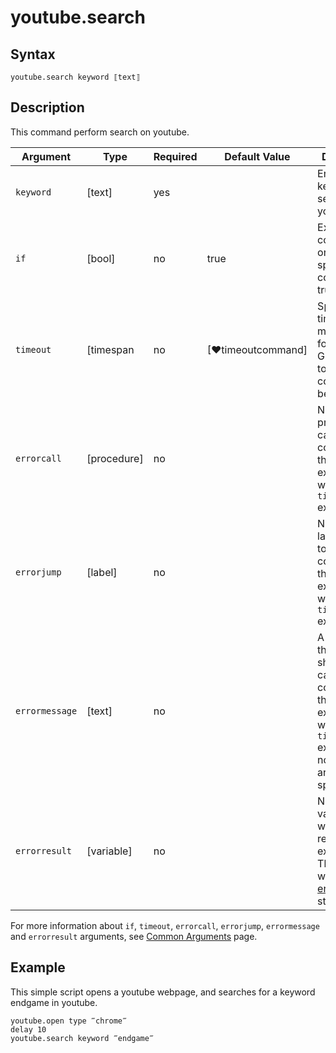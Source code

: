 # youtube.search

## Syntax

```G1ANT
youtube.search keyword ⟦text⟧
```

## Description

This command perform search on youtube.

| Argument         | Type       | Required   | Default Value                                               | Description                                                 |
| ---------------- | ---------- | ---------- | ----------------------------------------------------------- | ----------------------------- |
| `keyword`        | [text]     | yes        |                                                             | Enter a keyword to search in youtube.|
| `if`             | [bool]     | no         | true                                                        | Executes the command only if a specified condition is true   |
| `timeout`        | [timespan  | no         | [♥timeoutcommand]                                           | Specifies time in milliseconds for G1ANT.Robot to wait for the command to be executed |
| `errorcall`      | [procedure]| no         |                                                             | Name of a procedure to call when the command throws an exception or when a given `timeout` expires |
| `errorjump`      | [label]    | no         |                                                             | Name of the label to jump to when the command throws an exception or when a given `timeout` expires |
| `errormessage`   | [text]     | no         |                                                             | A message that will be shown in case the command throws an exception or when a given `timeout` expires, and no `errorjump` argument is specified |
| `errorresult`    | [variable] | no         |                                                             | Name of a variable that will store the returned exception. The variable will be of [error](https://manual.g1ant.com/link/G1ANT.Language/G1ANT.Language/Structures/ErrorStructure.md) structure  |

For more information about `if`, `timeout`, `errorcall`, `errorjump`, `errormessage` and `errorresult` arguments, see [Common Arguments](https://manual.g1ant.com/link/G1ANT.Manual/appendices/common-arguments.md) page.

## Example

This simple script opens a youtube webpage, and searches for a keyword endgame in youtube.

```G1ANT
youtube.open type ‴chrome‴
delay 10
youtube.search keyword ‴endgame‴
```
